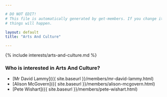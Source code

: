 ```yaml
---

# DO NOT EDIT!
# This file is automatically generated by get-members. If you change it, bad
# things will happen.

layout: default
title: "Arts And Culture"

---
```


{% include interests/arts-and-culture.md %}

### Who is interested in Arts And Culture?


* [Mr David Lammy]({{ site.baseurl }}/members/mr-david-lammy.html)
* [Alison McGovern]({{ site.baseurl }}/members/alison-mcgovern.html)
* [Pete Wishart]({{ site.baseurl }}/members/pete-wishart.html)
